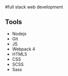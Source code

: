 #full stack web development 

## Tools
- Nodejs
- Git
- JS
- Webpack 4
- HTML5
- CSS
- SCSS
- Sass

